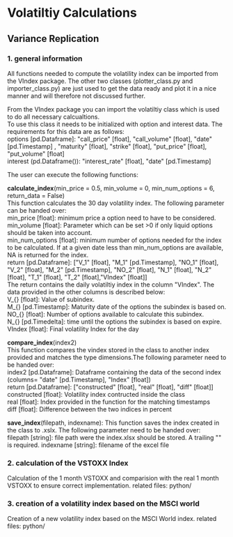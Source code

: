 # Volatiltiy Calculations
## Variance Replication
### 1. general information
All functions needed to compute the volatility index can be imported from the VIndex package. The other two classes (plotter_class.py and importer_class.py) are just used to get the data ready and plot it in a nice manner and will therefore not discussed further.<br>

From the VIndex package you can import the volatiltiy class which is used to do all necessary calcualtions. <br>
To use this class it needs to be initialized with option and interest data. The requirements for this data are as follows:<br>
options [pd.Dataframe]: "call_price" [float], "call_volume" [float], "date" [pd.Timestamp] , "maturity" [float], "strike" [float], "put_price" [float], "put_volume" [float]<br>
interest (pd.Dataframe()): "interest_rate" [float], "date" [pd.Timestamp]<br>

The user can execute the following functions:

<b>calculate_index</b>(min_price = 0.5, min_volume = 0, min_num_options = 6, return_data = False)<br>
This function calculates the 30 day volatility index. The following parameter can be handed over:<br>
min_price [float]: minimum price a option need to have to be considered.<br>
min_volume [float]: Parameter which can be set >0 if only liquid options should be taken into account.<br>
min_num_options [float]: minimum number of options needed for the index to be calculated. If at a given date less than min_num_options are available, NA is returned for the index.<br>
return [pd.Dataframe]: ["V_1" [float], "M_1" [pd.Timestamp], "NO_1" [float], "V_2" [float], "M_2" [pd.Timestamp], "NO_2" [float], "N_1" [float], "N_2" [float], "T_1" [float], "T_2" [float],"VIndex" [float]]<br>
The return contains the daily volatiltiy index in the column "VIndex". The data provided in the other columns is described below:<br>
V_{} [float]: Value of subindex.<br>
M_{} [pd.Timestamp]: Maturity date of the options the subindex is based on.<br>
NO_{} [float]: Number of options available to calculate this subindex.<br>
N_{} [pd.Timedelta]: time until the options the subindex is based on expire.
VIndex [float]: Final volatility Index for the day

<b>compare_index</b>(index2)<br>
This function compares the vindex stored in the class to another index provided and matches the type dimensions.The following parameter need to be handed over:<br>
index2 [pd.Dataframe]: Dataframe containing the data of the second index (columns= "date" [pd.Timestamp], "Index" [float])<br>
return [pd.Dataframe]: ["constructed" [float], "real" [float], "diff" [float]]
constructed [float]:  Volatility index contructed inside the class<br>
real [float]: Index provided in the function for the matching timestamps<br>
diff [float]: Difference between the two indices in percent<br>

<b>save_index</b>(filepath, indexname):
This function saves the index created in the class to .xslx. The following parameter need to be handed over:<br>
filepath [string]: file path were the index.xlsx should be stored. A trailing "\" is required.
indexname [string]: filename of the excel file

### 2. calculation of the VSTOXX Index
Calculation of the 1 month VSTOXX and comparision with the real 1 month VSTOXX to ensure correct implementation.
related files: python/

### 3. creation of a volatility index based on the MSCI world
Creation of a new volatility index based on the MSCI World index.
related files: python/
